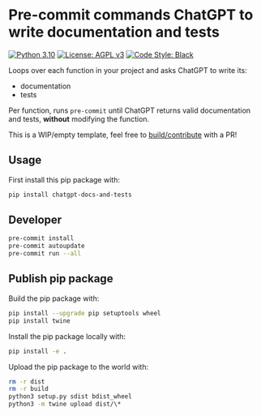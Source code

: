 # Pre-commit commands ChatGPT to write documentation and tests

[![Python 3.10][python_badge]](https://www.python.org/downloads/release/python-3106/)
[![License: AGPL v3][agpl3_badge]](https://www.gnu.org/licenses/agpl-3.0)
[![Code Style: Black][black_badge]](https://github.com/ambv/black)

Loops over each function in your project and asks ChatGPT to write its:

- documentation
- tests

Per function, runs `pre-commit` until ChatGPT returns valid documentation and tests,
**without** modifying the function.

This is a WIP/empty template, feel free to [build/contribute](https://github.com/HiveMinds/ChatGPT-documentation-tests/issues/1)
with a PR!

## Usage

First install this pip package with:

```bash
pip install chatgpt-docs-and-tests
```

## Developer

```bash
pre-commit install
pre-commit autoupdate
pre-commit run --all
```

## Publish pip package

Build the pip package with:

```bash
pip install --upgrade pip setuptools wheel
pip install twine
```

Install the pip package locally with:

```bash
pip install -e .
```

Upload the pip package to the world with:

```bash
rm -r dist
rm -r build
python3 setup.py sdist bdist_wheel
python3 -m twine upload dist/\*
```

<!-- Un-wrapped URL's below (Mostly for Badges) -->

[agpl3_badge]: https://img.shields.io/badge/License-AGPL_v3-blue.svg
[black_badge]: https://img.shields.io/badge/code%20style-black-000000.svg
[python_badge]: https://img.shields.io/badge/python-3.6-blue.svg
